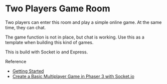 # Two Players Game Room

Two players can enter this room and play a simple online game. At the same time, they can chat.

The game function is not in place, but chat is working. Use this as a template when building this kind of games.

This is build with Socket io and Express.

Reference
- [Getting Started](http://socket.io/get-started/chat/)
- [Create a Basic Multiplayer Game in Phaser 3 with Socket.io](https://gamedevacademy.org/create-a-basic-multiplayer-game-in-phaser-3-with-socket-io-part-1/)
